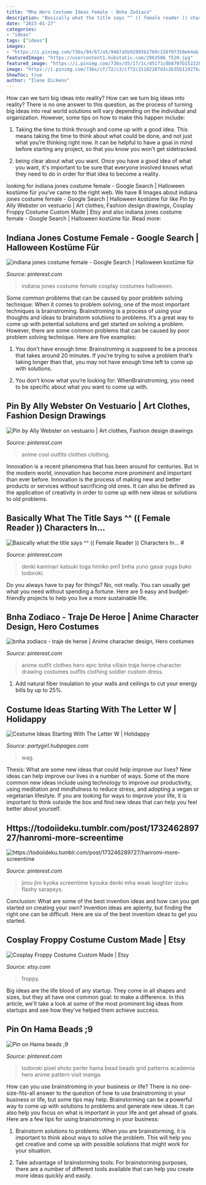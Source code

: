 ```yaml
---
title: "Mha Hero Costume Ideas Female : Bnha Zodiaco"
description: "Basically what the title says ^^ (( female reader )) characters in… #"
date: "2023-01-27"
categories:
- "ideas"
tags: ["ideas"]
images:
- "https://i.pinimg.com/736x/94/67/a5/9467a5b92993b17b9c226f0f358e64ab.jpg"
featuredImage: "https://usercontent1.hubstatic.com/2963586_f520.jpg"
featured_image: "https://i.pinimg.com/736x/d5/17/1c/d5171c0b8707b1522284916b1e520010.jpg"
image: "https://i.pinimg.com/736x/cf/72/c3/cf72c31102287d3c2b35b11927bae8c8.jpg"
ShowToc: true
author: "Ilene Dickens"
---
```



How can we turn big ideas into reality?
How can we turn big ideas into reality? There is no one answer to this question, as the process of turning big ideas into real world solutions will vary depending on the individual and organization. However, some tips on how to make this happen include:
1) Taking the time to think through and come up with a good idea. This means taking the time to think about what could be done, and not just what you’re thinking right now. It can be helpful to have a goal in mind before starting any project, so that you know you won’t get sidetracked.

2) being clear about what you want. Once you have a good idea of what you want, it's important to be sure that everyone involved knows what they need to do in order for that idea to become a reality.

	

		
looking for indiana jones costume female - Google Search | Halloween kostüme für you've came to the right web. We have 8 Images about indiana jones costume female - Google Search | Halloween kostüme für like Pin by Ally Webster on vestuario | Art clothes, Fashion design drawings, Cosplay Froppy Costume Custom Made | Etsy and also indiana jones costume female - Google Search | Halloween kostüme für. Read more:
		
    
## Indiana Jones Costume Female - Google Search | Halloween Kostüme Für

<img loading=lazy src="https://i.pinimg.com/736x/56/2d/43/562d439fe12c5fedfbac169d0333cc99--indiana-jones-costume-cosplay-ideas.jpg" onerror="this.onerror=null;this.src='https://tse2.mm.bing.net/th?id=OIP.lOSh3acLLUPkUMlKN1rNzAAAAA&amp;pid=15.1';" alt="indiana jones costume female - Google Search | Halloween kostüme für">

_Source: pinterest.com_

>indiana jones costume female cosplay costumes halloween. 

	

Some common problems that can be caused by poor problem solving technique:
When it comes to problem solving, one of the most important techniques is brainstroming. Brainstroming is a process of using your thoughts and ideas to brainstorm solutions to problems. It’s a great way to come up with potential solutions and get started on solving a problem. However, there are some common problems that can be caused by poor problem solving technique. Here are five examples:
1) You don’t have enough time: Brainstroming is supposed to be a process that takes around 20 minutes. If you’re trying to solve a problem that’s taking longer than that, you may not have enough time left to come up with solutions.

2) You don’t know what you’re looking for: WhenBrainstroming, you need to be specific about what you want to come up with.

    
## Pin By Ally Webster On Vestuario | Art Clothes, Fashion Design Drawings

<img loading=lazy src="https://i.pinimg.com/736x/93/a0/7e/93a07e96810e7fd2f53f671e44add175--anime-outfits-cool-outfits.jpg" onerror="this.onerror=null;this.src='https://tse3.mm.bing.net/th?id=OIP.PJ560HK4ay7klwCW5d6z2wAAAA&amp;pid=15.1';" alt="Pin by Ally Webster on vestuario | Art clothes, Fashion design drawings">

_Source: pinterest.com_

>anime cool outfits clothes clothing. 

	

Innovation is a recent phenomena that has been around for centuries. But in the modern world, innovation has become more prominent and important than ever before. Innovation is the process of making new and better products or services without sacrificing old ones. It can also be defined as the application of creativity in order to come up with new ideas or solutions to old problems.

    
## Basically What The Title Says ^^ (( Female Reader )) Characters In… #

<img loading=lazy src="https://i.pinimg.com/736x/b5/60/3f/b5603f25f3150b7a6327739b8ed0d9ab.jpg" onerror="this.onerror=null;this.src='https://tse1.mm.bing.net/th?id=OIP.-kYfezjfRy-pBcy1hoAdUQHaIC&amp;pid=15.1';" alt="Basically what the title says ^^ (( Female Reader )) Characters In… #">

_Source: pinterest.com_

>denki kaminari katsuki toga himiko pm1 bnha yuno gasai yuga buko todoroki. 

	

Do you always have to pay for things? No, not really. You can usually get what you need without spending a fortune. Here are 5 easy and budget-friendly projects to help you live a more sustainable life.

    
## Bnha Zodiaco - Traje De Heroe | Anime Character Design, Hero Costumes

<img loading=lazy src="https://i.pinimg.com/736x/94/67/a5/9467a5b92993b17b9c226f0f358e64ab.jpg" onerror="this.onerror=null;this.src='https://tse3.mm.bing.net/th?id=OIP.YRCMAlApX4vrkLbEF8WLoQAAAA&amp;pid=15.1';" alt="bnha zodiaco - traje de heroe | Anime character design, Hero costumes">

_Source: pinterest.com_

>anime outfit clothes hero epic bnha villain traje heroe character drawing costumes outfits clothing soldier custom dress. 

	

1. Add natural fiber insulation to your walls and ceilings to cut your energy bills by up to 25%.

    
## Costume Ideas Starting With The Letter W | Holidappy

<img loading=lazy src="https://usercontent1.hubstatic.com/2963586_f520.jpg" onerror="this.onerror=null;this.src='https://tse1.mm.bing.net/th?id=OIP._-gUFQ0YInltwnUfQfsm-AHaPn&amp;pid=15.1';" alt="Costume Ideas Starting With The Letter W | Holidappy">

_Source: partygirl.hubpages.com_

>wag. 

	

Thesis: What are some new ideas that could help improve our lives?
New ideas can help improve our lives in a number of ways. Some of the more common new ideas include using technology to improve our productivity, using meditation and mindfulness to reduce stress, and adopting a vegan or vegetarian lifestyle. If you are looking for ways to improve your life, it is important to think outside the box and find new ideas that can help you feel better about yourself.

    
## Https://todoiideku.tumblr.com/post/173246289727/hanromi-more-screentime

<img loading=lazy src="https://i.pinimg.com/736x/d5/17/1c/d5171c0b8707b1522284916b1e520010.jpg" onerror="this.onerror=null;this.src='https://tse2.mm.bing.net/th?id=OIP.xBC3pJ6LZ4tiHovE4btKegHaKd&amp;pid=15.1';" alt="https://todoiideku.tumblr.com/post/173246289727/hanromi-more-screentime">

_Source: pinterest.com_

>jirou jiro kyoka screentime kyouka denki mha weak laughter izuku flashy sarapsys. 

	

Conclusion: What are some of the best invention ideas and how can you get started on creating your own?
Invention ideas are aplenty, but finding the right one can be difficult. Here are six of the best invention ideas to get you started.

    
## Cosplay Froppy Costume Custom Made | Etsy

<img loading=lazy src="https://i.etsystatic.com/6871087/r/il/c77afd/2079990048/il_794xN.2079990048_kho7.jpg" onerror="this.onerror=null;this.src='https://tse1.mm.bing.net/th?id=OIP.gJacWQ6OpZy7oIspDv-QVAHaJ4&amp;pid=15.1';" alt="Cosplay Froppy Costume Custom Made | Etsy">

_Source: etsy.com_

>froppy. 

	

Big ideas are the life blood of any startup. They come in all shapes and sizes, but they all have one common goal: to make a difference. In this article, we'll take a look at some of the most prominent big ideas from startups and see how they've helped them achieve success.

    
## Pin On Hama Beads ;9

<img loading=lazy src="https://i.pinimg.com/736x/cf/72/c3/cf72c31102287d3c2b35b11927bae8c8.jpg" onerror="this.onerror=null;this.src='https://tse4.mm.bing.net/th?id=OIP.Ud6L-5de6d8IUVDqOViUsAHaJ4&amp;pid=15.1';" alt="Pin on Hama beads ;9">

_Source: pinterest.com_

>todoroki pixel shoto perler hama bead beads grid patterns academia hero anime pattern visit manga. 

	

How can you use brainstroming in your business or life?
There is no one-size-fits-all answer to the question of how to use brainstroming in your business or life, but some tips may help. Brainstorming can be a powerful way to come up with solutions to problems and generate new ideas. It can also help you focus on what is important in your life and get ahead of goals. Here are a few tips for using brainstroming in your business: 
1. Brainstorm solutions to problems: When you are brainstorming, it is important to think about ways to solve the problem. This will help you get creative and come up with possible solutions that might work for your situation. 

2. Take advantage of brainstorming tools: For brainstorming purposes, there are a number of different tools available that can help you create more ideas quickly and easily.

